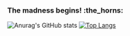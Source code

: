 ### The madness begins! :the_horns:

<!--
**Zzaaf/zzaaf** is a ✨ _special_ ✨ repository because its `README.md` (this file) appears on your GitHub profile.

Here are some ideas to get you started:

- 🔭 I’m currently working on ...
- 🌱 I’m currently learning ...
- 👯 I’m looking to collaborate on ...
- 🤔 I’m looking for help with ...
- 💬 Ask me about ...
- 📫 How to reach me: ...
- 😄 Pronouns: ...
- ⚡ Fun fact: ...
-->

![Anurag's GitHub stats](https://github-readme-stats.vercel.app/api?username=Zzaaf&count_private=true&show_icons=true&theme=calm)
[![Top Langs](https://github-readme-stats.vercel.app/api/top-langs/?username=Zzaaf&layout=compact&theme=calm&langs_count=18)](https://github.com/anuraghazra/github-readme-stats)
